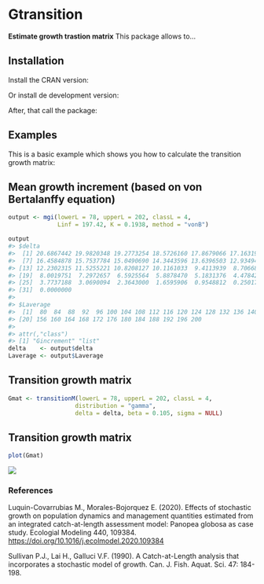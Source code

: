# Gtransition

**Estimate growth trastion matrix** This package allows to…

## Installation

Install the CRAN version:

Or install de development version:

After, that call the package:

## Examples

This is a basic example which shows you how to calculate the transition
growth matrix:

## Mean growth increment (based on von Bertalanffy equation)

``` r
output <- mgi(lowerL = 78, upperL = 202, classL = 4, 
              Linf = 197.42, K = 0.1938, method = "vonB")

output
#> $delta
#>  [1] 20.6867442 19.9820348 19.2773254 18.5726160 17.8679066 17.1631972
#>  [7] 16.4584878 15.7537784 15.0490690 14.3443596 13.6396503 12.9349409
#> [13] 12.2302315 11.5255221 10.8208127 10.1161033  9.4113939  8.7066845
#> [19]  8.0019751  7.2972657  6.5925564  5.8878470  5.1831376  4.4784282
#> [25]  3.7737188  3.0690094  2.3643000  1.6595906  0.9548812  0.2501718
#> [31]  0.0000000
#> 
#> $Laverage
#>  [1]  80  84  88  92  96 100 104 108 112 116 120 124 128 132 136 140 144 148 152
#> [20] 156 160 164 168 172 176 180 184 188 192 196 200
#> 
#> attr(,"class")
#> [1] "Gincrement" "list"
delta    <- output$delta
Laverage <- output$Laverage
```

## Transition growth matrix

``` r
Gmat <- transitionM(lowerL = 78, upperL = 202, classL = 4, 
                   distribution = "gamma", 
                   delta = delta, beta = 0.105, sigma = NULL)
```

## Transition growth matrix

``` r
plot(Gmat)
```

![](README-unnamed-chunk-4-1.png)<!-- -->

### References

Luquin-Covarrubias M., Morales-Bojorquez E. (2020). Effects of
stochastic growth on population dynamics and management quantities
estimated from an integrated catch-at-length assessment model: Panopea
globosa as case study. Ecologial Modeling 440, 109384.
<https://doi.org/10.1016/j.ecolmodel.2020.109384>

Sullivan P.J., Lai H., Galluci V.F. (1990). A Catch-at-Length analysis
that incorporates a stochastic model of growth. Can. J. Fish. Aquat.
Sci. 47: 184-198.

